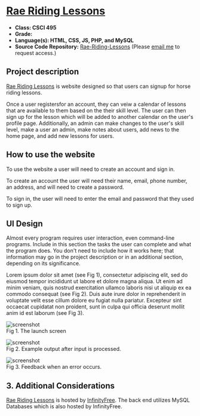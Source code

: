 [Rae Riding Lessons](http://raeridinglessons.infinityfreeapp.com/)
===============

-   **Class: CSCI 495** 
-   **Grade:** 
-   **Language(s): HTML, CSS, JS, PHP, and MySQL**
-   **Source Code Repository:** [Rae-Riding-Lessons](https://github.com/JamesCalebWay/Rae-Riding-Lessons)
    (Please [email me](mailto:jcway@csustudent.net?subject=GitHub%20Access) to request access.)

## Project description

[Rae Riding Lessons](http://raeridinglessons.infinityfreeapp.com/) is website designed so that users can signup for horse riding lessons. 

Once a user registersfor an account, they can veiw a calendar of lessons that are available to them based on the their skill level. The user can then sign up for the lesson which will be added to another calendar on the user's profile page. Additionally, an admin can make changes to the user's skill level, make a user an admin, make notes about users, add news to the home page, and add new lessons for users.

## How to use the website

To use the website a user will need to create an account and sign in.

To create an account the user will need their name, email, phone number, an address, and will need to create a password.

To sign in, the user will need to enter the email and password that they used to sign up.

## UI Design

Almost every program requires user interaction, even command-line programs. Include in this section the tasks the user can complete and what the program does. You don't need to include how it works here; that information may go in the project description or in an additional section, depending on its significance.

Lorem ipsum dolor sit amet (see Fig 1), consectetur adipiscing elit, sed do eiusmod tempor incididunt ut labore et dolore magna aliqua. Ut enim ad minim veniam, quis nostrud exercitation ullamco laboris nisi ut aliquip ex ea commodo consequat (see Fig 2). Duis aute irure dolor in reprehenderit in voluptate velit esse cillum dolore eu fugiat nulla pariatur. Excepteur sint occaecat cupidatat non proident, sunt in culpa qui officia deserunt mollit anim id est laborum (see Fig 3).

![screenshot](images/dummy_thumbnail.jpg)  
Fig 1. The launch screen

![screenshot](images/dummy_thumbnail.jpg)  
Fig 2. Example output after input is processed.

![screenshot](images/dummy_thumbnail.jpg)  
Fig 3. Feedback when an error occurs.

## 3. Additional Considerations

[Rae Riding Lessons](http://raeridinglessons.infinityfreeapp.com/) is hosted by [InfinityFree](https://www.infinityfree.net/). The back end utilizes MySQL Databases which is also hosted by InfinityFree.
